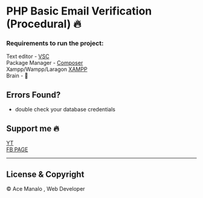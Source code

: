 # PHP Basic Email Verification (Procedural) 🔥

### Requirements to run the project:

Text editor - [VSC](https://code.visualstudio.com/download) <br>
Package Manager - [Composer](https://getcomposer.org/download) <br>
Xampp/Wampp/Laragon [XAMPP](https://www.apachefriends.org/download.html) <br>
Brain - 🧠

## Errors Found?

- double check your database credentials

## Support me 🔥

[YT](https://www.youtube.com/channel/UChix8iFImaHGf8nobV8JAgg) <br>
[FB PAGE](https://www.facebook.com/dvocapstonedeveloper) <br>

---

## License & Copyright

© Ace Manalo , Web Developer
